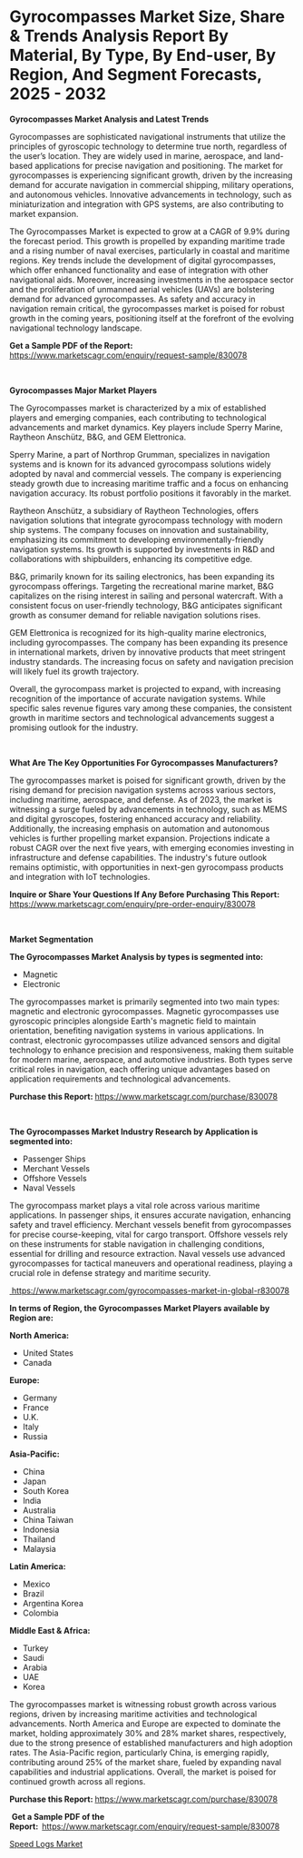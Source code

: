 <p><h1>Gyrocompasses Market Size, Share & Trends Analysis Report By Material, By Type, By End-user, By Region, And Segment Forecasts, 2025 - 2032</h1></p><p><strong>Gyrocompasses Market Analysis and Latest Trends</strong></p>
<p><p>Gyrocompasses are sophisticated navigational instruments that utilize the principles of gyroscopic technology to determine true north, regardless of the user’s location. They are widely used in marine, aerospace, and land-based applications for precise navigation and positioning. The market for gyrocompasses is experiencing significant growth, driven by the increasing demand for accurate navigation in commercial shipping, military operations, and autonomous vehicles. Innovative advancements in technology, such as miniaturization and integration with GPS systems, are also contributing to market expansion.</p><p>The Gyrocompasses Market is expected to grow at a CAGR of 9.9% during the forecast period. This growth is propelled by expanding maritime trade and a rising number of naval exercises, particularly in coastal and maritime regions. Key trends include the development of digital gyrocompasses, which offer enhanced functionality and ease of integration with other navigational aids. Moreover, increasing investments in the aerospace sector and the proliferation of unmanned aerial vehicles (UAVs) are bolstering demand for advanced gyrocompasses. As safety and accuracy in navigation remain critical, the gyrocompasses market is poised for robust growth in the coming years, positioning itself at the forefront of the evolving navigational technology landscape.</p></p>
<p><strong>Get a Sample PDF of the Report:&nbsp;</strong> <a href="https://www.marketscagr.com/enquiry/request-sample/830078?utm_campaign=1868&utm_medium=2&utm_source=Github&utm_content=ia&utm_term=18022025&utm_id=gyrocompasses">https://www.marketscagr.com/enquiry/request-sample/830078</a></p>
<p>&nbsp;</p>
<p><strong>Gyrocompasses Major Market Players</strong></p>
<p><p>The Gyrocompasses market is characterized by a mix of established players and emerging companies, each contributing to technological advancements and market dynamics. Key players include Sperry Marine, Raytheon Anschütz, B&G, and GEM Elettronica.</p><p>Sperry Marine, a part of Northrop Grumman, specializes in navigation systems and is known for its advanced gyrocompass solutions widely adopted by naval and commercial vessels. The company is experiencing steady growth due to increasing maritime traffic and a focus on enhancing navigation accuracy. Its robust portfolio positions it favorably in the market.</p><p>Raytheon Anschütz, a subsidiary of Raytheon Technologies, offers navigation solutions that integrate gyrocompass technology with modern ship systems. The company focuses on innovation and sustainability, emphasizing its commitment to developing environmentally-friendly navigation systems. Its growth is supported by investments in R&D and collaborations with shipbuilders, enhancing its competitive edge.</p><p>B&G, primarily known for its sailing electronics, has been expanding its gyrocompass offerings. Targeting the recreational marine market, B&G capitalizes on the rising interest in sailing and personal watercraft. With a consistent focus on user-friendly technology, B&G anticipates significant growth as consumer demand for reliable navigation solutions rises.</p><p>GEM Elettronica is recognized for its high-quality marine electronics, including gyrocompasses. The company has been expanding its presence in international markets, driven by innovative products that meet stringent industry standards. The increasing focus on safety and navigation precision will likely fuel its growth trajectory.</p><p>Overall, the gyrocompass market is projected to expand, with increasing recognition of the importance of accurate navigation systems. While specific sales revenue figures vary among these companies, the consistent growth in maritime sectors and technological advancements suggest a promising outlook for the industry.</p></p>
<p>&nbsp;</p>
<p><strong>What Are The Key Opportunities For Gyrocompasses Manufacturers?</strong></p>
<p><p>The gyrocompasses market is poised for significant growth, driven by the rising demand for precision navigation systems across various sectors, including maritime, aerospace, and defense. As of 2023, the market is witnessing a surge fueled by advancements in technology, such as MEMS and digital gyroscopes, fostering enhanced accuracy and reliability. Additionally, the increasing emphasis on automation and autonomous vehicles is further propelling market expansion. Projections indicate a robust CAGR over the next five years, with emerging economies investing in infrastructure and defense capabilities. The industry's future outlook remains optimistic, with opportunities in next-gen gyrocompass products and integration with IoT technologies.</p></p>
<p><strong>Inquire or Share Your Questions If Any Before Purchasing This Report:</strong> <a href="https://www.marketscagr.com/enquiry/pre-order-enquiry/830078?utm_campaign=1868&utm_medium=2&utm_source=Github&utm_content=ia&utm_term=18022025&utm_id=gyrocompasses">https://www.marketscagr.com/enquiry/pre-order-enquiry/830078</a></p>
<p>&nbsp;</p>
<p><strong>Market Segmentation</strong></p>
<p><strong>The Gyrocompasses Market Analysis by types is segmented into:</strong></p>
<p><ul><li>Magnetic</li><li>Electronic</li></ul></p>
<p><p>The gyrocompasses market is primarily segmented into two main types: magnetic and electronic gyrocompasses. Magnetic gyrocompasses use gyroscopic principles alongside Earth's magnetic field to maintain orientation, benefiting navigation systems in various applications. In contrast, electronic gyrocompasses utilize advanced sensors and digital technology to enhance precision and responsiveness, making them suitable for modern marine, aerospace, and automotive industries. Both types serve critical roles in navigation, each offering unique advantages based on application requirements and technological advancements.</p></p>
<p><strong>Purchase this Report:&nbsp;</strong><a href="https://www.marketscagr.com/purchase/830078?utm_campaign=1868&utm_medium=2&utm_source=Github&utm_content=ia&utm_term=18022025&utm_id=gyrocompasses">https://www.marketscagr.com/purchase/830078</a></p>
<p>&nbsp;</p>
<p><strong>The Gyrocompasses Market Industry Research by Application is segmented into:</strong></p>
<p><ul><li>Passenger Ships</li><li>Merchant Vessels</li><li>Offshore Vessels</li><li>Naval Vessels</li></ul></p>
<p><p>The gyrocompass market plays a vital role across various maritime applications. In passenger ships, it ensures accurate navigation, enhancing safety and travel efficiency. Merchant vessels benefit from gyrocompasses for precise course-keeping, vital for cargo transport. Offshore vessels rely on these instruments for stable navigation in challenging conditions, essential for drilling and resource extraction. Naval vessels use advanced gyrocompasses for tactical maneuvers and operational readiness, playing a crucial role in defense strategy and maritime security.</p></p>
<p><a href="https://www.marketscagr.com/gyrocompasses-market-in-global-r830078?utm_campaign=1868&utm_medium=2&utm_source=Github&utm_content=ia&utm_term=18022025&utm_id=gyrocompasses">&nbsp;https://www.marketscagr.com/gyrocompasses-market-in-global-r830078</a></p>
<p><strong>In terms of Region, the Gyrocompasses Market Players available by Region are:</strong></p>
<p>
    <p> <strong> North America: </strong>
        <ul>
            <li>United States</li>
            <li>Canada</li>
        </ul>
        </p> 
    <p> <strong> Europe: </strong>
        <ul>
            <li>Germany</li>
            <li>France</li>
            <li>U.K.</li>
            <li>Italy</li>
            <li>Russia</li>
        </ul>
        </p> 
    <p> <strong> Asia-Pacific: </strong>
        <ul>
            <li>China</li>
            <li>Japan</li>
            <li>South Korea</li>
            <li>India</li>
            <li>Australia</li>
            <li>China Taiwan</li>
            <li>Indonesia</li>
            <li>Thailand</li>
            <li>Malaysia</li>
        </ul>
        </p> 
    <p> <strong> Latin America: </strong>
        <ul>
            <li>Mexico</li>
            <li>Brazil</li>
            <li>Argentina Korea</li>
            <li>Colombia</li>
        </ul>
        </p> 
    <p> <strong> Middle East & Africa: </strong>
        <ul>
            <li>Turkey</li>
            <li>Saudi</li>
            <li>Arabia</li>
            <li>UAE</li>
            <li>Korea</li>
        </ul>
    </p>
    </p>
<p><p>The gyrocompasses market is witnessing robust growth across various regions, driven by increasing maritime activities and technological advancements. North America and Europe are expected to dominate the market, holding approximately 30% and 28% market shares, respectively, due to the strong presence of established manufacturers and high adoption rates. The Asia-Pacific region, particularly China, is emerging rapidly, contributing around 25% of the market share, fueled by expanding naval capabilities and industrial applications. Overall, the market is poised for continued growth across all regions.</p></p>
<p><strong>Purchase this Report: </strong><a href="https://www.marketscagr.com/purchase/830078?utm_campaign=1868&utm_medium=2&utm_source=Github&utm_content=ia&utm_term=18022025&utm_id=gyrocompasses">https://www.marketscagr.com/purchase/830078</a></p>
<p>&nbsp;<strong>Get a Sample PDF of the Report:&nbsp;&nbsp;</strong><a href="https://www.marketscagr.com/enquiry/request-sample/830078?utm_campaign=1868&utm_medium=2&utm_source=Github&utm_content=ia&utm_term=18022025&utm_id=gyrocompasses">https://www.marketscagr.com/enquiry/request-sample/830078</a></p>
<p><strong></strong></p>
<p><p><a href="https://github.com/Krish2023na/Market-Research-Report-List-7/blob/main/speed-logs-market.md?utm_campaign=1868&utm_medium=2&utm_source=Github&utm_content=ia&utm_term=18022025&utm_id=gyrocompasses">Speed Logs Market</a></p></p>